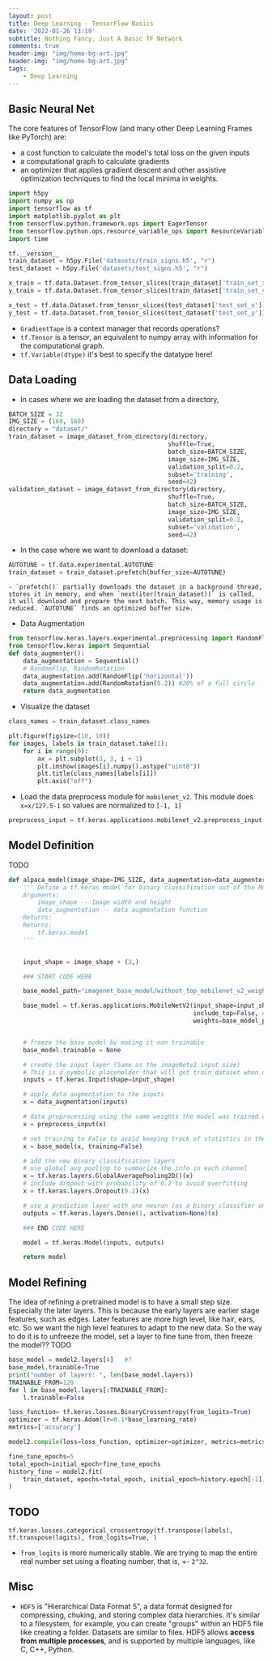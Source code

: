 ```yaml
---
layout: post
title: Deep Learning - TensorFlow Basics
date: '2022-01-26 13:19'
subtitle: Nothing Fancy, Just A Basic TF Network
comments: true
header-img: "img/home-bg-art.jpg"
header-img: "img/home-bg-art.jpg"
tags:
    - Deep Learning
---
```


## Basic Neural Net

The core features of TensorFlow (and many other Deep Learning Frames like PyTorch) are: 

- a cost function to calculate the model's total loss on the given inputs
- a computational graph to calculate gradients 
- an optimizer that applies gradient descent and other assistive optimization techniques to find the local minima in weights.

```python
import h5py
import numpy as np
import tensorflow as tf
import matplotlib.pyplot as plt
from tensorflow.python.framework.ops import EagerTensor
from tensorflow.python.ops.resource_variable_ops import ResourceVariable
import time

tf.__version__
train_dataset = h5py.File('datasets/train_signs.h5', "r")
test_dataset = h5py.File('datasets/test_signs.h5', "r")

x_train = tf.data.Dataset.from_tensor_slices(train_dataset['train_set_x'])
y_train = tf.data.Dataset.from_tensor_slices(train_dataset['train_set_y'])

x_test = tf.data.Dataset.from_tensor_slices(test_dataset['test_set_x'])
y_test = tf.data.Dataset.from_tensor_slices(test_dataset['test_set_y'])
```

- `GradientTape` is a context manager that records operations?
- `tf.Tensor` is a tensor, an equivalent to numpy array with information for the computational graph.
- `tf.Variable(dtype)` it's best to specify the datatype here!

## Data Loading

- In cases where we are loading the dataset from a directory,

```python
BATCH_SIZE = 32
IMG_SIZE = (160, 160)
directory = "dataset/"
train_dataset = image_dataset_from_directory(directory,
                                            shuffle=True,
                                            batch_size=BATCH_SIZE,
                                            image_size=IMG_SIZE,
                                            validation_split=0.2,
                                            subset='training',
                                            seed=42)
validation_dataset = image_dataset_from_directory(directory,
                                            shuffle=True,
                                            batch_size=BATCH_SIZE,
                                            image_size=IMG_SIZE,
                                            validation_split=0.2,
                                            subset='validation',
                                            seed=42)

```

- In the case where we want to download a dataset:

```python
AUTOTUNE = tf.data.experimental.AUTOTUNE
train_dataset = train_dataset.prefetch(buffer_size=AUTOTUNE)
```
    - `prefetch()` partially downloads the dataset in a background thread, stores it in memory, and when `next(iter(train_dataset))` is called, it will download and prepare the next batch. This way, memory usage is reduced. `AUTOTUNE` finds an optimized buffer size.

- Data Augmentation

```python
from tensorflow.keras.layers.experimental.preprocessing import RandomFlip, RandomRotation
from tensorflow.keras import Sequential
def data_augmenter():
    data_augmentation = Sequential()
    # RandomFlip, RandomRotation
    data_augmentation.add(RandomFlip('horizontal'))
    data_augmentation.add(RandomRotation(0.2)) #20% of a full circle
    return data_augmentation
```
    
- Visualize the dataset

```python
class_names = train_dataset.class_names

plt.figure(figsize=(10, 10))
for images, labels in train_dataset.take(1):
    for i in range(9):
        ax = plt.subplot(3, 3, i + 1)
        plt.imshow(images[i].numpy().astype("uint8"))
        plt.title(class_names[labels[i]])
        plt.axis("off")
```

- Load the data preprocess module for `mobilenet_v2`. This module does `x=x/127.5-1` so values are normalized to `[-1, 1]`

```python
preprocess_input = tf.keras.applications.mobilenet_v2.preprocess_input
```

## Model Definition

TODO

```python
def alpaca_model(image_shape=IMG_SIZE, data_augmentation=data_augmenter()):
    ''' Define a tf.keras model for binary classification out of the MobileNetV2 model
    Arguments:
        image_shape -- Image width and height
        data_augmentation -- data augmentation function
    Returns:
    Returns:
        tf.keras.model
    '''


    input_shape = image_shape + (3,)

    ### START CODE HERE

    base_model_path="imagenet_base_model/without_top_mobilenet_v2_weights_tf_dim_ordering_tf_kernels_1.0_160_no_top.h5"

    base_model = tf.keras.applications.MobileNetV2(input_shape=input_shape,
                                                   include_top=False, # <== Important!!!! so we are not using the output classifier
                                                   weights=base_model_path)


    # freeze the base model by making it non trainable
    base_model.trainable = None

    # create the input layer (Same as the imageNetv2 input size)
    # This is a symbolic placeholder that will get train_dataset when model.fit() is called
    inputs = tf.keras.Input(shape=input_shape)

    # apply data augmentation to the inputs
    x = data_augmentation(inputs)

    # data preprocessing using the same weights the model was trained on
    x = preprocess_input(x)

    # set training to False to avoid keeping track of statistics in the batch norm layer
    x = base_model(x, training=False)

    # add the new Binary classification layers
    # use global avg pooling to summarize the info in each channel
    x = tf.keras.layers.GlobalAveragePooling2D()(x)
    # include dropout with probability of 0.2 to avoid overfitting
    x = tf.keras.layers.Dropout(0.2)(x)

    # use a prediction layer with one neuron (as a binary classifier only needs one)
    outputs = tf.keras.layers.Dense(1, activation=None)(x)

    ### END CODE HERE

    model = tf.keras.Model(inputs, outputs)

    return model
```

## Model Refining

The idea of refining a pretrained model is to have a small step size. Especially the later layers. This is because the early layers are earlier stage features, such as edges. Later features are more high level, like hair, ears, etc. So we want the high level features to adapt to the new data. So the way to do it is to unfreeze the model, set a layer to fine tune from, then freeze the model?? TODO

```python
base_model = model2.layers[4]   #?
base_model.trainable=True
print("number of layers: ", len(base_model.layers))
TRAINABLE_FROM=120
for l in base_model.layers[:TRAINABLE_FROM]:
    l.trainable=False

loss_function= tf.keras.losses.BinaryCrossentropy(from_logits=True)
optimizer = tf.keras.Adam(lr=0.1*base_learning_rate)
metrics=['accuracy']

model2.compile(loss=loss_function, optimizer=optimizer, metrics=metrics)

fine_tune_epochs=5
total_epoch=initial_epoch+fine_tune_epochs
history_fine = model2.fit(
    train_dataset, epochs=total_epoch, initial_epoch=history.epoch[-1], validation_data=validation_dataset
)
```


## TODO

`tf.keras.losses.categorical_crossentropy(tf.transpose(labels), tf.transpose(logits), from_logits=True, )`

- `from_logits` is more numerically stable. We are trying to map the entire real number set using a floating number, that is, +- `2^32`. 

## Misc

- `HDF5` is "Hierarchical Data Format 5", a data format designed for compressing, chuking, and storing complex data hierarchies. It's similar to a filesystem, for example, you can create "groups" within an HDF5 file like creating a folder. Datasets are similar to files. HDF5 allows **access from multiple processes**, and is supported by multiple languages, like C, C++, Python.

